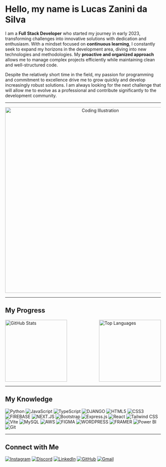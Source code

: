 # Hello, my name is Lucas Zanini da Silva

I am a **Full Stack Developer** who started my journey in early 2023, transforming challenges into innovative solutions with dedication and enthusiasm. With a mindset focused on **continuous learning**, I constantly seek to expand my horizons in the development area, diving into new technologies and methodologies. My **proactive and organized approach** allows me to manage complex projects efficiently while maintaining clean and well-structured code.

Despite the relatively short time in the field, my passion for programming and commitment to excellence drive me to grow quickly and develop increasingly robust solutions. I am always looking for the next challenge that will allow me to evolve as a professional and contribute significantly to the development community.

---

<div align="center">
  <img src="https://img.freepik.com/vetores-gratis/laptop-com-icone-de-codigo-isometrico-de-programa-desenvolvimento-de-software-e-aplicacoes-de-programacao-neon-escuro_39422-971.jpg" alt="Coding Illustration" width="600"/>
</div>

---

## My Progress

<div style="display: flex; justify-content: space-between; flex-wrap: wrap;">
  <img src="https://github-readme-stats.vercel.app/api?username=LucasZanini096&show_icons=true&theme=midnight-purple" alt="GitHub Stats" height="200"/>
  <img src="https://github-readme-stats.vercel.app/api/top-langs?username=LucasZanini096&layout=compact&langs_count=8&theme=midnight-purple" alt="Top Languages" height="200"/>
</div>

---

## My Knowledge

<div>
  <img src="https://img.shields.io/badge/python-3670A0?style=for-the-badge&logo=python&logoColor=ffdd54" alt="Python"/>
  <img src="https://img.shields.io/badge/javascript-%23323330.svg?style=for-the-badge&logo=javascript&logoColor=%23F7DF1E" alt="JavaScript"/>
  <img src="https://img.shields.io/badge/typescript-%23007ACC.svg?style=for-the-badge&logo=typescript&logoColor=white" alt="TypeScript"/>
  <img src="https://img.shields.io/badge/django-%23092E20.svg?style=for-the-badge&logo=django&logoColor=white" alt="DJANGO"/>
  <img src="https://img.shields.io/badge/html5-%23E34F26.svg?style=for-the-badge&logo=html5&logoColor=white" alt="HTML5"/>
  <img src="https://img.shields.io/badge/css3-%231572B6.svg?style=for-the-badge&logo=css3&logoColor=white" alt="CSS3"/>
  <img src="https://img.shields.io/badge/firebase-a08021?style=for-the-badge&logo=firebase&logoColor=ffcd34" alt="FIREBASE"/>
  <img src="https://img.shields.io/badge/Next-black?style=for-the-badge&logo=next.js&logoColor=white" alt="NEXT.JS"/>
  <img src="https://img.shields.io/badge/bootstrap-%238511FA.svg?style=for-the-badge&logo=bootstrap&logoColor=white" alt="Bootstrap"/>
  <img src="https://img.shields.io/badge/express.js-%23404d59.svg?style=for-the-badge&logo=express&logoColor=%2361DAFB" alt="Express.js"/>
  <img src="https://img.shields.io/badge/react-%2320232a.svg?style=for-the-badge&logo=react&logoColor=%2361DAFB" alt="React"/>
  <img src="https://img.shields.io/badge/tailwindcss-%2338B2AC.svg?style=for-the-badge&logo=tailwind-css&logoColor=white" alt="Tailwind CSS"/>
  <img src="https://img.shields.io/badge/vite-%23646CFF.svg?style=for-the-badge&logo=vite&logoColor=white" alt="Vite"/>
  <img src="https://img.shields.io/badge/mysql-%2300f.svg?style=for-the-badge&logo=mysql&logoColor=white" alt="MySQL"/>
  <img src="https://img.shields.io/badge/AWS-%23FF9900.svg?style=for-the-badge&logo=amazon-aws&logoColor=white" alt="AWS"/>
  <img src="https://img.shields.io/badge/figma-%23F24E1E.svg?style=for-the-badge&logo=figma&logoColor=white" alt="FIGMA"/>
  <img src="https://img.shields.io/badge/WordPress-%23117AC9.svg?style=for-the-badge&logo=WordPress&logoColor=white" alt="WORDPRESS"/>
  <img src="https://img.shields.io/badge/Framer-black?style=for-the-badge&logo=framer&logoColor=blue" alt="FRAMER"/>
  <img src="https://img.shields.io/badge/power_bi-F2C811?style=for-the-badge&logo=powerbi&logoColor=black" alt="Power BI"/>
  <img src="https://img.shields.io/badge/git-%23F05033.svg?style=for-the-badge&logo=git&logoColor=white" alt="Git"/>
</div>

---

## Connect with Me

<div>
  <a href="https://www.instagram.com" target="_blank"><img src="https://img.shields.io/badge/Instagram-E4405F?style=for-the-badge&logo=instagram&logoColor=white" alt="Instagram"/></a>
  <a href="https://discord.com" target="_blank"><img src="https://img.shields.io/badge/Discord-7289DA?style=for-the-badge&logo=discord&logoColor=white" alt="Discord"/></a>
  <a href="https://www.linkedin.com" target="_blank"><img src="https://img.shields.io/badge/LinkedIn-0077B5?style=for-the-badge&logo=linkedin&logoColor=white" alt="LinkedIn"/></a>
  <a href="https://github.com/LucasZanini096" target="_blank"><img src="https://img.shields.io/badge/github-%23121011.svg?style=for-the-badge&logo=github&logoColor=white" alt="GitHub"/></a>
  <a href="mailto:youremail@gmail.com"><img src="https://img.shields.io/badge/Gmail-D14836?style=for-the-badge&logo=gmail&logoColor=white" alt="Gmail"/></a>
</div>



